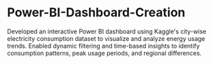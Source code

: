 # Power-BI-Dashboard-Creation
Developed an interactive Power BI dashboard using Kaggle's city-wise electricity consumption dataset to visualize and analyze energy usage trends. Enabled dynamic filtering and time-based insights to identify consumption patterns, peak usage periods, and regional differences.
